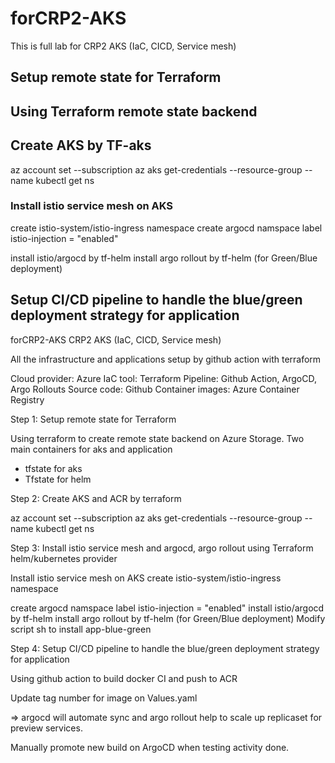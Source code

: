# forCRP2-AKS
This is full lab for CRP2 AKS (IaC, CICD, Service mesh)

## Setup remote state for Terraform

## Using Terraform remote state backend

## Create AKS by TF-aks

az account set --subscription <subscription-id>
az aks get-credentials --resource-group <rg-name> --name <aks-name>
kubectl get ns

### Install istio service mesh on AKS

create istio-system/istio-ingress namespace
create argocd namspace
label istio-injection = "enabled"

install istio/argocd by tf-helm
install argo rollout by tf-helm (for Green/Blue deployment)

## Setup CI/CD pipeline to handle the blue/green deployment strategy for application

forCRP2-AKS
 CRP2 AKS (IaC, CICD, Service mesh)

All the infrastructure and applications setup by github action with terraform

Cloud provider: Azure
IaC tool: Terraform
Pipeline: Github Action, ArgoCD, Argo Rollouts
Source code: Github
Container images: Azure Container Registry 

Step 1: Setup remote state for Terraform

Using terraform to create remote state backend on Azure Storage. Two main containers for aks and application
- tfstate for aks
- Tfstate for helm

Step 2: Create AKS and ACR by terraform

az account set --subscription az aks get-credentials --resource-group --name kubectl get ns

Step 3: Install istio service mesh and argocd, argo rollout using Terraform helm/kubernetes provider
 

Install istio service mesh on AKS
create istio-system/istio-ingress namespace 

create argocd namspace label istio-injection = "enabled"
install istio/argocd by tf-helm
install argo rollout by tf-helm (for Green/Blue deployment)
Modify script sh to install app-blue-green


Step 4: Setup CI/CD pipeline to handle the blue/green deployment strategy for application

Using github action to build docker CI and push to ACR

Update tag number for image on Values.yaml 

=> argocd will automate sync and argo rollout help to scale up replicaset for preview services.

Manually promote new build on ArgoCD when testing activity done.  
